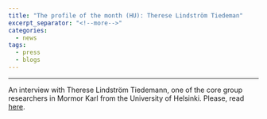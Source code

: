 ```yaml
---
title: "The profile of the month (HU): Therese Lindström Tiedeman"
excerpt_separator: "<!--more-->"
categories:
  - news
tags:
  - press
  - blogs
---
```


------

An interview with Therese Lindström Tiedemann, one of the core group researchers in Mormor Karl from the University of Helsinki. Please, read [here](
https://www.kielipankki.fi/uutiset/manadens-forskare-therese-lindstrom-tiedemann/).

